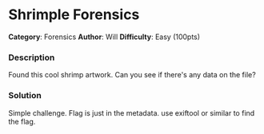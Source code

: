 # Shrimple Forensics
**Category**: Forensics
**Author**: Will
**Difficulty**: Easy (100pts)

### Description
Found this cool shrimp artwork. Can you see if there's any data on the file?

### Solution
Simple challenge. Flag is just in the metadata. use exiftool or similar to find the flag.
